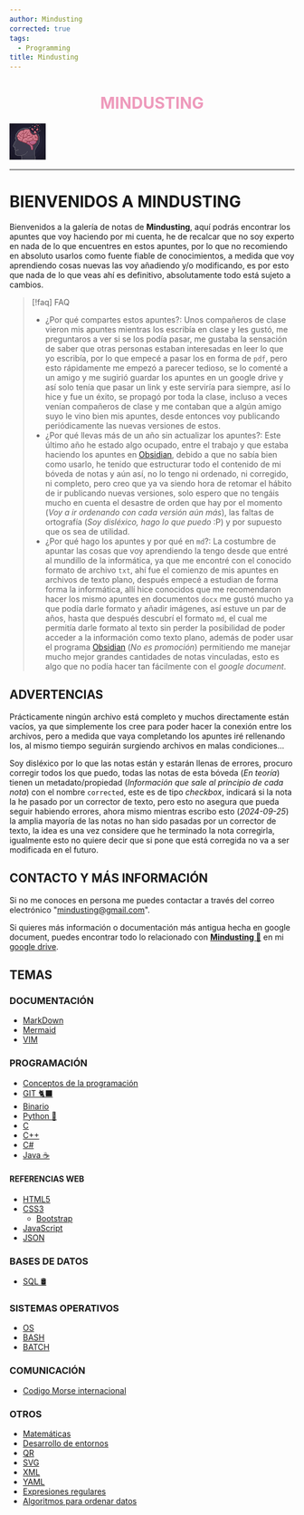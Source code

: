 ```yaml
---
author: Mindusting
corrected: true
tags:
  - Programming
title: Mindusting
---
```


<h1 style="text-align:center;color:#e9b;">MINDUSTING</h1>

![#logo](img/mindusting.png)

---

# BIENVENIDOS A MINDUSTING

Bienvenidos a la galería de notas de **Mindusting**, aquí podrás encontrar los apuntes que voy haciendo por mi cuenta, he de recalcar que no soy experto en nada de lo que encuentres en estos apuntes, por lo que no recomiendo en absoluto usarlos como fuente fiable de conocimientos, a medida que voy aprendiendo cosas nuevas las voy añadiendo y/o modificando, es por esto que nada de lo que veas ahí es definitivo, absolutamente todo está sujeto a cambios.

> [!faq] FAQ
> - ¿Por qué compartes estos apuntes?:
> Unos compañeros de clase vieron mis apuntes mientras los escribía en clase y les gustó, me preguntaros a ver si se los podía pasar, me gustaba la sensación de saber que otras personas estaban interesadas en leer lo que yo escribía, por lo que empecé a pasar los en forma de `pdf`, pero esto rápidamente me empezó a parecer tedioso, se lo comenté a un amigo y me sugirió guardar los apuntes en un google drive y así solo tenía que pasar un link y este serviría para siempre, así lo hice y fue un éxito, se propagó por toda la clase, incluso a veces venían compañeros de clase y me contaban que a algún amigo suyo le vino bien mis apuntes, desde entonces voy publicando periódicamente las nuevas versiones de estos.
> - ¿Por qué llevas más de un año sin actualizar los apuntes?:
> Este último año he estado algo ocupado, entre el trabajo y que estaba haciendo los apuntes en [Obsidian](https://obsidian.md/), debido a que no sabía bien como usarlo, he tenido que estructurar todo el contenido de mi bóveda de notas y aún así, no lo tengo ni ordenado, ni corregido, ni completo, pero creo que ya va siendo hora de retomar el hábito de ir publicando nuevas versiones, solo espero que no tengáis mucho en cuenta el desastre de orden que hay por el momento (*Voy a ir ordenando con cada versión aún más*), las faltas de ortografía (*Soy disléxico, hago lo que puedo* :P) y por supuesto que os sea de utilidad.
> - ¿Por qué hago los apuntes y por qué en `md`?:
> La costumbre de apuntar las cosas que voy aprendiendo la tengo desde que entré al mundillo de la informática, ya que me encontré con el conocido formato de archivo `txt`, ahí fue el comienzo de mis apuntes en archivos de texto plano, después empecé a estudian de forma forma la informática, allí hice conocidos que me recomendaron hacer los mismo apuntes en documentos `docx` me gustó mucho ya que podía darle formato y añadir imágenes, así estuve un par de años, hasta que después descubrí el formato `md`, el cual me permitía darle formato al texto sin perder la posibilidad de poder acceder a la información como texto plano, además de poder usar el programa [Obsidian](https://obsidian.md/) (*No es promoción*) permitiendo me manejar mucho mejor grandes cantidades de notas vinculadas, esto es algo que no podía hacer tan fácilmente con el *google document*.

## ADVERTENCIAS

Prácticamente ningún archivo está completo y muchos directamente están vacíos, ya que simplemente los cree para poder hacer la conexión entre los archivos, pero a medida que vaya completando los apuntes iré rellenando los, al mismo tiempo seguirán surgiendo archivos en malas condiciones...

Soy disléxico por lo que las notas están y estarán llenas de errores, procuro corregir todos los que puedo, todas las notas de esta bóveda (*En teoría*) tienen un metadato/propiedad (*Información que sale al principio de cada nota*) con el nombre `corrected`, este es de tipo *checkbox*, indicará si la nota la he pasado por un corrector de texto, pero esto no asegura que pueda seguir habiendo errores, ahora mismo mientras escribo esto (*2024-09-25*) la amplia mayoría de las notas no han sido pasadas por un corrector de texto, la idea es una vez considere que he terminado la nota corregirla, igualmente esto no quiere decir que si pone que está corregida no va a ser modificada en el futuro.

## CONTACTO Y MÁS INFORMACIÓN

Si no me conoces en persona me puedes contactar a través del correo electrónico "mindusting@gmail.com".

Si quieres más información o documentación más antigua hecha en google document, puedes encontrar todo lo relacionado con [**Mindusting 🧠**](https://drive.google.com/drive/u/2/folders/1swnODIsjZXUugHT9RhZvriEoluiGSe8E) en mi [google drive](https://drive.google.com/drive/u/2/folders/1swnODIsjZXUugHT9RhZvriEoluiGSe8E).

## TEMAS

### DOCUMENTACIÓN

- [MarkDown](md/md.md)
- [Mermaid](mermaid/mermaid.md)
- [VIM](vim/vim.md)

### PROGRAMACIÓN

- [Conceptos de la programación](pc/pc.md)
- [GIT 🐈‍⬛](git/git.md)
- [Binario](bin/bin.md)
- [Python 🐍](py/py.md)
- [C](c/c.md)
- [C++](cpp/cpp.md)
- [C#](cs/cs.md)
- [Java ☕](java/java.md)

#### REFERENCIAS WEB

- [HTML5](html/html.md)
- [CSS3](css/css.md)
    - [Bootstrap](css/css_bootstrap.md)
- [JavaScript](js/js.md)
- [JSON](json/json.md)

### BASES DE DATOS

- [SQL 🛢](sql/sql.md)

### SISTEMAS OPERATIVOS

- [OS](os/os.md)
- [BASH](os/Unix/Bash_Script/bs.md)
- [BATCH](os/Windows/BATCH/BATCH.md)

### COMUNICACIÓN

- [Codigo Morse internacional](dump/codigo_morse_internacional.md)

### OTROS

- [Matemáticas](math/math.md)
- [Desarrollo de entornos](ed/ed.md)
- [QR](qr/qr.md)
- [SVG](svg/SVG.md)
- [XML](xml/xml.md)
- [YAML](dump/yaml.md)
- [Expresiones regulares](regex/regex.md)
- [Algoritmos para ordenar datos](sort/sort.md)